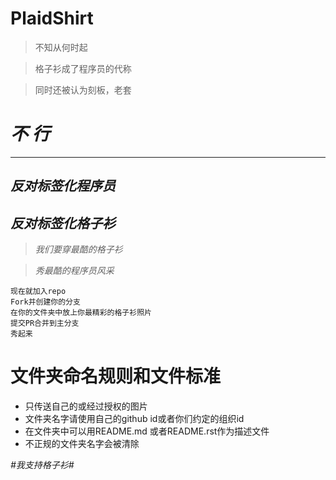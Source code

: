 # PlaidShirt


>不知从何时起

>格子衫成了程序员的代称

>同时还被认为刻板，老套


# ***不 行***

----

## *反对标签化程序员*


## *反对标签化格子衫*

>*我们要穿最酷的格子衫*

>*秀最酷的程序员风采*

````
现在就加入repo
Fork并创建你的分支
在你的文件夹中放上你最精彩的格子衫照片
提交PR合并到主分支
秀起来
````

# 文件夹命名规则和文件标准

- 只传送自己的或经过授权的图片
- 文件夹名字请使用自己的github id或者你们约定的组织id
- 在文件夹中可以用README.md 或者README.rst作为描述文件
- 不正规的文件夹名字会被清除

*#我支持格子衫#*

